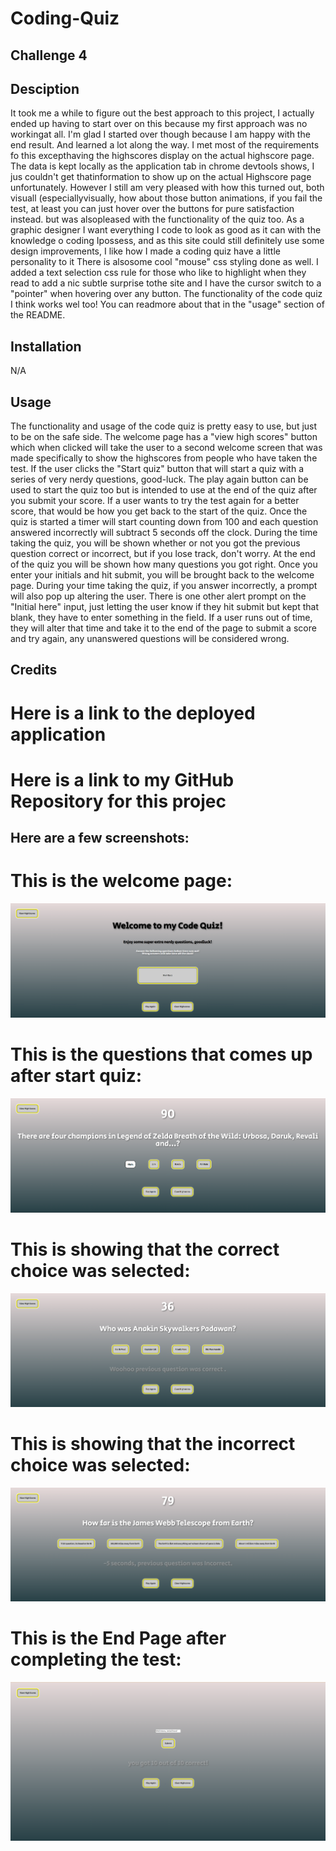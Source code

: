 # Coding-Quiz
## Challenge 4


## Desciption 
It took me a while to figure out the best approach to this project, I actually ended up having to start over on this because my first approach was no   workingat all. I'm glad I started over though because I am happy with the end result. And learned a lot along the way. I met most of the requirements fo  this excepthaving the highscores display on the actual highscore page. The data is kept locally as the application tab in chrome devtools shows, I jus   couldn't get thatinformation to show up on the actual Highscore page unfortunately. However I still am very pleased with how this turned out, both visuall    (especiallyvisually, how about those button animations, if you fail the test, at least you can just hover over the buttons for pure satisfaction instead.  but was alsopleased with the functionality of the quiz too. As a graphic designer I want everything I code to look as good as it can with the knowledge o    coding Ipossess, and as this site could still definitely use some design improvements, I like how I made a coding quiz have a little personality to it There is alsosome cool "mouse" css styling done as well. I added a text selection css rule for those who like to highlight when they read to add a nic  subtle surprise tothe site and I have the cursor switch to a "pointer" when hovering over any button. The functionality of the code quiz I think works wel   too! You can readmore about that in the "usage" section of the README.

## Installation
 
N/A
 
## Usage
 
The functionality and usage of the code quiz is pretty easy to use, but just to be on the safe side. The welcome page has a "view high scores" button which when clicked will take the user to a second welcome screen that was made specifically to show the highscores from people who have taken the test. If the user clicks the "Start quiz" button that will start a quiz with a series of very nerdy questions, good-luck. The play again button can be used to start the quiz too but is intended to use at the end of the quiz after you submit your score. If a user wants to try the test again for a better score, that would be how you get back to the start of the quiz. Once the quiz is started a timer will start counting down from 100 and each question answered incorrectly will subtract 5 seconds off the clock. During the time taking the quiz, you will be shown whether or not you got the previous question correct or incorrect, but if you lose track, don't worry. At the end of the quiz you will be shown how many questions you got right. Once you enter your initials and hit submit, you will be brought back to the welcome page. During your time taking the quiz, if you answer incorrectly, a prompt will also pop up altering the user. There is one other alert prompt on the "Initial here" input, just letting the user know if they hit submit but kept that blank, they have to enter something in the field. If a user runs out of time, they will alter that time and take it to the end of the page to submit a score and try again, any unanswered questions will be considered wrong.


## Credits 



# Here is a link to the deployed application



# Here is a link to my GitHub Repository for this projec



## Here are a few screenshots:

# This is the welcome page:
![](screenshots/welcome%20page%20-%20Copy.png)


# This is the questions that comes up after start quiz:
![](screenshots/question%20page%20-%20Copy.png)


# This is showing that the correct choice was selected:
![](screenshots/correct%20question%20-%20Copy.png)


# This is showing that the incorrect choice was selected:
![](screenshots/incorrect%20question%20-%20Copy.png)


# This is the End Page after completing the test:
![](screenshots/end%20page%20-%20Copy.png)



